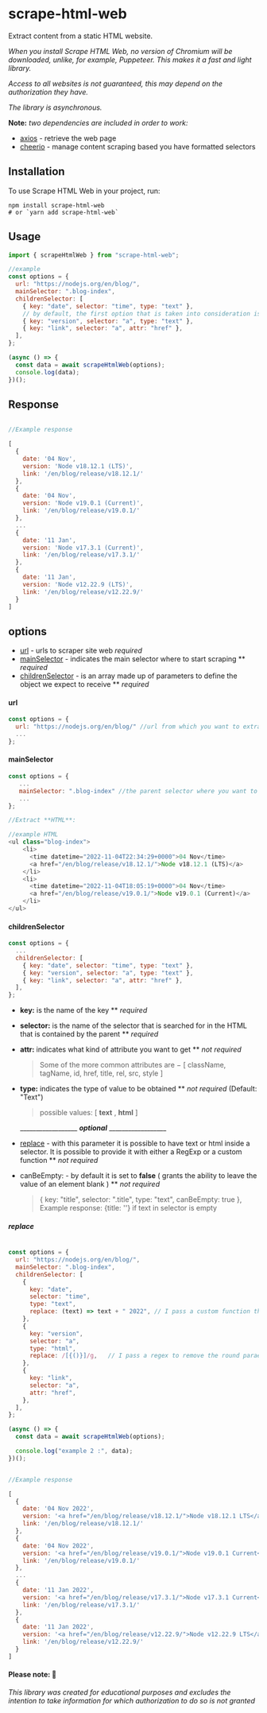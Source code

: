 # scrape-html-web

Extract content from a static HTML website.

_When you install Scrape HTML Web, no version of Chromium will be downloaded, unlike, for example, Puppeteer.
This makes it a fast and light library._

_Access to all websites is not guaranteed, this may depend on the authorization they have._

_The library is asynchronous._


**Note:**
_two dependencies are included in order to work:_
* [axios](https://www.npmjs.com/package/cheerio) - retrieve the web page
* [cheerio](https://www.npmjs.com/package/axios) - manage content scraping based you have formatted selectors

## Installation
To use Scrape HTML Web in your project, run:

```
npm install scrape-html-web
# or `yarn add scrape-html-web`
```

## Usage

```javascript
import { scrapeHtmlWeb } from "scrape-html-web";

//example
const options = {
  url: "https://nodejs.org/en/blog/",
  mainSelector: ".blog-index",
  childrenSelector: [
    { key: "date", selector: "time", type: "text" },
    // by default, the first option that is taken into consideration is att
    { key: "version", selector: "a", type: "text" },
    { key: "link", selector: "a", attr: "href" },
  ],
};

(async () => {
  const data = await scrapeHtmlWeb(options);
  console.log(data);
})();
```

## Response
```javascript

//Example response

[
  {
    date: '04 Nov',
    version: 'Node v18.12.1 (LTS)',
    link: '/en/blog/release/v18.12.1/'
  },
  {
    date: '04 Nov',
    version: 'Node v19.0.1 (Current)',
    link: '/en/blog/release/v19.0.1/'
  },
  ...
  {
    date: '11 Jan',
    version: 'Node v17.3.1 (Current)',
    link: '/en/blog/release/v17.3.1/'
  },
  {
    date: '11 Jan',
    version: 'Node v12.22.9 (LTS)',
    link: '/en/blog/release/v12.22.9/'
  }
]

```

## options

* [url](#url) - urls to scraper site web _required_
* [mainSelector](#mainselector) - indicates the main selector where to start scraping ** _required_
* [childrenSelector](#childrenselector) - is an array made up of parameters to define the object we expect to receive ** _required_
 
#### url
```javascript
const options = {
  url: "https://nodejs.org/en/blog/" //url from which you want to extrapolate the data,
  ...
};
```

#### mainSelector
```javascript
const options = {
   ...
   mainSelector: ".blog-index" //the parent selector where you want to start from,
   ...
};

//Extract **HTML**:

//example HTML
<ul class="blog-index">
    <li>
      <time datetime="2022-11-04T22:34:29+0000">04 Nov</time>
      <a href="/en/blog/release/v18.12.1/">Node v18.12.1 (LTS)</a>
    </li>
    <li>
      <time datetime="2022-11-04T18:05:19+0000">04 Nov</time>
      <a href="/en/blog/release/v19.0.1/">Node v19.0.1 (Current)</a>
    </li>
</ul>
```

#### childrenSelector
```javascript
const options = {
  ...
  childrenSelector: [
    { key: "date", selector: "time", type: "text" },
    { key: "version", selector: "a", type: "text" },
    { key: "link", selector: "a", attr: "href" },
  ],
};
```

- **key:** is the name of the key ** _required_
- **selector:** is the name of the selector that is searched for in the HTML that is contained by the parent ** _required_
- **attr:** indicates what kind of attribute you want to get ** _not required_
  > Some of the more common attributes are − [ className, tagName, id, href, title, rel, src, style ] 
- **type:** indicates the type of value to be obtained ** _not required_ (Default: "Text")
  > possible values: [ **text** , **html** ]

  __________________ **_optional_** __________________
- [replace](#replace) - with this parameter it is possible to have text or html inside a selector. 
  It is possible to provide it with either a RegExp or a custom function ** _not required_
  
- canBeEmpty: - by default it is set to **false** ( grants the ability to leave the value of an element blank ) ** _not required_
  > { key: "title", selector: ".title", type: "text", canBeEmpty: true },  Example response: {title: ''} if text in selector is empty


##### replace

```javascript

const options = {
  url: "https://nodejs.org/en/blog/",
  mainSelector: ".blog-index",
  childrenSelector: [
    {
      key: "date",
      selector: "time",
      type: "text",
      replace: (text) => text + " 2022", // I pass a custom function that adds the "2022" test to the date I get from the selector
    },
    {
      key: "version",
      selector: "a",
      type: "html",
      replace: /[{()}]/g,   // I pass a regex to remove the round paraesthesia within the html
    },
    {
      key: "link",
      selector: "a",
      attr: "href",
    },
  ],
};

(async () => {
  const data = await scrapeHtmlWeb(options);

  console.log("example 2 :", data);
})();

```

```javascript

//Example response

[
  {
    date: '04 Nov 2022',
    version: '<a href="/en/blog/release/v18.12.1/">Node v18.12.1 LTS</a>',
    link: '/en/blog/release/v18.12.1/'
  },
  {
    date: '04 Nov 2022',
    version: '<a href="/en/blog/release/v19.0.1/">Node v19.0.1 Current</a>',
    link: '/en/blog/release/v19.0.1/'
  },
  ...
  {
    date: '11 Jan 2022',
    version: '<a href="/en/blog/release/v17.3.1/">Node v17.3.1 Current</a>',
    link: '/en/blog/release/v17.3.1/'
  },
  {
    date: '11 Jan 2022',
    version: '<a href="/en/blog/release/v12.22.9/">Node v12.22.9 LTS</a>',
    link: '/en/blog/release/v12.22.9/'
  }
]

```


#### Please note: 🙏

_This library was created for educational purposes and excludes the intention to take information for which authorization to do so is not granted_
